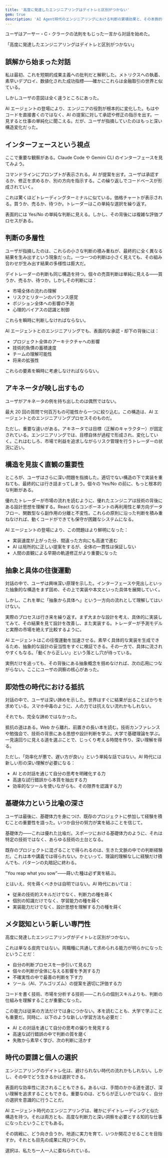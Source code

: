 ```yaml
---
title: '高度に発達したエンジニアリングはデイトレと区別がつかない'
gem: true
description: 'AI Agent時代のエンジニアリングにおける判断の累積効果と、その本質的な構造変化について'
---
```


ユーザはアーサー・C・クラークの法則をもじった一言から対話を始めた。

「高度に発達したエンジニアリングはデイトレと区別がつかない」

## 誤解から始まった対話

私は最初、これを短期的成果主義への批判だと解釈した。メトリクスへの執着、素早いデプロイ、数値化された成功指標——確かにこれらは金融取引の世界と似ている。

しかしユーザの意図は全く違うところにあった。

AI エージェントの登場により、エンジニアの役割が根本的に変化した。もはやコードを直接書くのではなく、AI の提案に対して承認や修正の指示を出す。一見すると仕事の単純化に聞こえる。だが、ユーザが指摘していたのはもっと深い構造変化だった。

## インターフェースという視点

ここで重要な観察がある。Claude Code や Gemini CLI のインターフェースを見てみよう。

コマンドラインにプロンプトが表示される。AI が提案を出す。ユーザは承認するか、修正を求めるか、別の方向を指示する。この繰り返しでコードベースが形成されていく。

これは驚くほどトレーディングターミナルに似ている。価格チャートが表示される。買うか、売るか、待つか。トレーダーはこの単純な選択を繰り返す。

表面的には Yes/No の単純な判断に見える。しかし、その背後には複雑な評価プロセスがある。

## 判断の多層性

ユーザが指摘したのは、これらの小さな判断の積み重ねが、最終的に全く異なる結果を生み出すという現象だった。一つ一つの判断は小さく見えても、その組み合わせが生み出す結果の多様性は膨大だ。

デイトレーダーの判断も同じ構造を持つ。個々の売買判断は単純に見える——買うか、売るか、待つか。しかしその判断には：

- 市場全体の流れの理解
- リスクとリターンのバランス感覚
- ポジション全体への影響の予測
- 心理的バイアスの認識と制御

これらを瞬時に判断しなければならない。

AI エージェントとのエンジニアリングでも、表面的な承認・却下の背後には：

- プロジェクト全体のアーキテクチャへの影響
- 技術的負債の蓄積速度
- チームの理解可能性
- 将来の拡張性

これらの要素を瞬時に考慮しなければならない。

## アキネータが映し出すもの

ユーザがアキネータの例を持ち出したのは偶然ではない。

最大 20 回の質問で何百万もの可能性から一つに絞り込む。この構造は、AI エージェントとのエンジニアリングプロセスそのものだ。

ただし、重要な違いがある。アキネータでは目標（正解のキャラクター）が固定されている。エンジニアリングでは、目標自体が過程で形成され、変化していく。これはむしろ、市場で利益を追求しながらリスク管理を行うトレーダーの状況に近い。

## 構造を見抜く直観の重要性

ところが、ユーザはさらに深い問題を指摘した。適切でない構造の下で実装を重ねても、最終的には行き詰まってしまう。個々の Yes/No の前に、もっと根本的な判断がある。

優れたトレーダーが市場の流れを読むように、優れたエンジニアは技術の背後にある設計思想を理解する。React ならコンポーネントの再利用性と単方向データフロー、関数型なら副作用の分離と不変性。これらの原則に沿った判断を積み重ねなければ、動くコードができても保守が困難なシステムになる。

AI エージェントの登場により、この問題はより鮮明になった：

- 実装速度が上がった分、間違った方向にも高速で進む
- AI は局所的に正しい提案をするが、全体の一貫性は保証しない
- 人間の直観による早期の軌道修正がより重要になった

## 抽象と具体の往復運動

対話の中で、ユーザは興味深い原理を示した。インターフェースや見出しといった抽象的な構造をまず固め、その上で実装や本文といった具体を展開していく。

しかし、これを単に「抽象から具体へ」という一方向の流れとして理解してはいけない。

実際のプロセスは行き来を繰り返す。まず大まかな設計を考え、具体的に実装してみて、その結果を見て設計を改善し、また実装する。トレーダーが予測モデルと実際の市場を絶えず比較するように。

AI エージェントはこの往復運動を加速させる。素早く具体的な実装を生成できるため、抽象的な設計の妥当性をすぐに検証できる。その一方で、具体に流されやすくもなる。「動くから正しい」という落とし穴が待っている。

実例だけを追っても、その背後にある抽象概念を掴めなければ、次の応用につながらない。ここにユーザの洞察の核心があった。

## 即効性の時代における抵抗

対話の中で、ユーザは深い諦めを示した。世界はすぐに結果が出ることばかりを求めている。スマホ中毒のように、人の力では抗えない流れかもしれない。

それでも、完全な諦めではなかった。

抵抗の道はある。Web から離れ、前置きの長い本を読む。技術カンファレンスや勉強会で、技術の背景にある思想や設計判断を学ぶ。大学で基礎理論を学ぶ。一見遠回りに見える道を選ぶことで、じっくり考える時間を作り、深い理解を得る。

ただし、「効率化が悪で、遅い方が良い」という単純な話ではない。AI 時代には新しい形の深い理解が必要になる：

- AI との対話を通じて自分の思考を明確化する力
- 高速な試行錯誤から本質を抽出する力
- 効率的なツールを使いながらも、その限界を認識する力

## 基礎体力という比喩の深さ

ユーザは最後に、基礎体力を身につけ、既存のプロジェクトに参加して経験を積むことの重要性を語った。いつか自分の努力が実を結ぶことを信じて。

基礎体力——これは優れた比喩だ。スポーツにおける基礎体力のように、それは特定の技術ではなく、あらゆる技術の土台となる。

既存のプロジェクトに混ざることで得られるのは、生きた文脈の中での判断経験だ。これは本や講義では得られない。かといって、理論的理解なしに経験だけ積んでも、パターンの丸暗記に終わる。

"You reap what you sow"——蒔いた種は必ず実を結ぶ。

とはいえ、何を蒔くべきかは自明ではない。AI 時代においては：

- 従来の技術的スキルだけでなく、判断力の種を蒔く
- 個別の知識だけでなく、学習能力の種を蒔く
- 実装能力だけでなく、設計思想を理解する力の種を蒔く

## メタ認知という新しい専門性

高度に発達したエンジニアリングがデイトレと区別がつかない。

これは単なる皮肉ではない。両職種に共通して求められる能力が明らかになったということだ：

- 自分の判断プロセスを一歩引いて見る力
- 個々の判断が全体に与える影響を予測する力
- 不確実性の中で最善の判断を下す力
- ツール（AI、アルゴリズム）の提案を適切に評価する力

コードを書く技術、市場を分析する技術——これらの個別スキルよりも、判断の仕組みを理解することが重要になった。

この能力は従来の方法だけでは身につかない。本を読むことも、大学で学ぶことも重要だ。同時に、以下のような新しい学習方法も必要だ：

- AI との対話を通じて自分の思考の偏りを発見する
- 高速な試行錯誤の中で判断の質を磨く
- 失敗から素早く学び、次の判断に活かす

## 時代の要請と個人の選択

エンジニアリングのデイトレ化は、避けられない時代の流れかもしれない。しかし、その中でどう生きるかは選択できる。

表面的な効率性に流されることもできる。あるいは、手間のかかる道を選び、深い理解を追求することもできる。重要なのは、どちらが正しいかではなく、自分の選択を意識的に行うことだ。

AI エージェント時代のエンジニアリングは、確かにデイトレーディングと似た構造を持つ。それは両方とも、高度な判断力と深い洞察を必要とする知的な仕事になったということでもある。

その挑戦に、どう向き合うか。地道に実力を育て、いつか開花させることを目指すか。それとも目先の成果に飛びつくか。

選択は、私たち一人一人に委ねられている。
